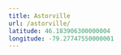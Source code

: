 ```yaml
---
title: Astorville
url: /astorville/
latitude: 46.183906300000004
longitude: -79.27747550000001
---
```

